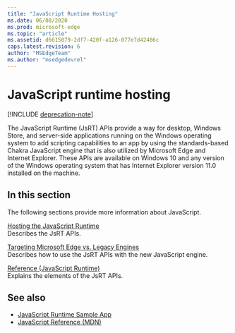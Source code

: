 ```yaml
---
title: "JavaScript Runtime Hosting"
ms.date: 06/08/2020
ms.prod: microsoft-edge
ms.topic: "article"
ms.assetid: d6615079-2df7-420f-a126-077e7d42486c
caps.latest.revision: 6
author: "MSEdgeTeam"
ms.author: "msedgedevrel"
---  
```

# JavaScript runtime hosting  

[!INCLUDE [deprecation-note](./includes/deprecation-note.md)]  

The JavaScript Runtime (JsRT) APIs provide a way for desktop, Windows Store, and server-side applications running on the Windows operating system to add scripting capabilities to an app by using the standards-based Chakra JavaScript engine that is also utilized by Microsoft Edge and Internet Explorer.  These APIs are available on Windows 10 and any version of the Windows operating system that has Internet Explorer version 11.0 installed on the machine.  

## In this section  

The following sections provide more information about JavaScript.  

[Hosting the JavaScript Runtime](./chakra-hosting/hosting-the-javascript-runtime.md)  
Describes the JsRT APIs.  

[Targeting Microsoft Edge vs. Legacy Engines](./chakra-hosting/targeting-edge-vs-legacy-engines-in-jsrt-apis.md)  
Describes how to use the JsRT APIs with the new JavaScript engine.  

[Reference (JavaScript Runtime)](./chakra-hosting/reference-javascript-runtime.md)  
Explains the elements of the JsRT APIs.  

## See also  

*   [JavaScript Runtime Sample App](https://go.microsoft.com/fwlink/p/?LinkID=306674&clcid=0x409)  
*   [JavaScript Reference (MDN)](https://developer.mozilla.org/docs/Web/JavaScript/Reference)  
